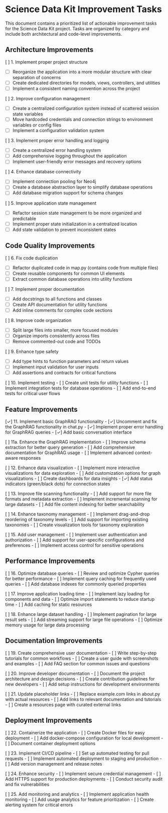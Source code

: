 # Science Data Kit Improvement Tasks

This document contains a prioritized list of actionable improvement tasks for the Science Data Kit project. Tasks are organized by category and include both architectural and code-level improvements.

## Architecture Improvements

[ ] 1. Implement proper project structure
   - [ ] Reorganize the application into a more modular structure with clear separation of concerns
   - [ ] Create dedicated directories for models, views, controllers, and utilities
   - [ ] Implement a consistent naming convention across the project

[ ] 2. Improve configuration management
   - [ ] Create a centralized configuration system instead of scattered session state variables
   - [ ] Move hardcoded credentials and connection strings to environment variables or config files
   - [ ] Implement a configuration validation system

[ ] 3. Implement proper error handling and logging
   - [ ] Create a centralized error handling system
   - [ ] Add comprehensive logging throughout the application
   - [ ] Implement user-friendly error messages and recovery options

[ ] 4. Enhance database connectivity
   - [ ] Implement connection pooling for Neo4j
   - [ ] Create a database abstraction layer to simplify database operations
   - [ ] Add database migration support for schema changes

[ ] 5. Improve application state management
   - [ ] Refactor session state management to be more organized and predictable
   - [ ] Implement proper state initialization in a centralized location
   - [ ] Add state validation to prevent inconsistent states

## Code Quality Improvements

[ ] 6. Fix code duplication
   - [ ] Refactor duplicated code in map.py (contains code from multiple files)
   - [ ] Create reusable components for common UI elements
   - [ ] Extract common database operations into utility functions

[ ] 7. Implement proper documentation
   - [ ] Add docstrings to all functions and classes
   - [ ] Create API documentation for utility functions
   - [ ] Add inline comments for complex code sections

[ ] 8. Improve code organization
   - [ ] Split large files into smaller, more focused modules
   - [ ] Organize imports consistently across files
   - [ ] Remove commented-out code and TODOs

[ ] 9. Enhance type safety
   - [ ] Add type hints to function parameters and return values
   - [ ] Implement input validation for user inputs
   - [ ] Add assertions and contracts for critical functions

[ ] 10. Implement testing
    - [ ] Create unit tests for utility functions
    - [ ] Implement integration tests for database operations
    - [ ] Add end-to-end tests for critical user flows

## Feature Improvements

[✓] 11. Implement basic GraphRAG functionality
    - [✓] Uncomment and fix the GraphRAG functionality in chat.py
    - [✓] Implement proper error handling for GraphRAG queries
    - [✓] Add basic conversation interface

[ ] 11a. Enhance the GraphRAG implementation
    - [ ] Improve schema extraction for better query generation
    - [ ] Add comprehensive documentation for GraphRAG usage
    - [ ] Implement advanced context-aware responses

[ ] 12. Enhance data visualization
    - [ ] Implement more interactive visualizations for data exploration
    - [ ] Add customization options for graph visualizations
    - [ ] Create dashboards for data insights
    - [✓] Add status indicators (green/black dots) for connection states

[ ] 13. Improve file scanning functionality
    - [ ] Add support for more file formats and metadata extraction
    - [ ] Implement incremental scanning for large datasets
    - [ ] Add file content indexing for better searchability

[ ] 14. Enhance taxonomy management
    - [ ] Implement drag-and-drop reordering of taxonomy levels
    - [ ] Add support for importing existing taxonomies
    - [ ] Create visualization tools for taxonomy exploration

[ ] 15. Add user management
    - [ ] Implement user authentication and authorization
    - [ ] Add support for user-specific configurations and preferences
    - [ ] Implement access control for sensitive operations

## Performance Improvements

[ ] 16. Optimize database queries
    - [ ] Review and optimize Cypher queries for better performance
    - [ ] Implement query caching for frequently used queries
    - [ ] Add database indexes for commonly queried properties

[ ] 17. Improve application loading time
    - [ ] Implement lazy loading for components and data
    - [ ] Optimize import statements to reduce startup time
    - [ ] Add caching for static resources

[ ] 18. Enhance large dataset handling
    - [ ] Implement pagination for large result sets
    - [ ] Add streaming support for large file operations
    - [ ] Optimize memory usage for large data processing

## Documentation Improvements

[ ] 19. Create comprehensive user documentation
    - [ ] Write step-by-step tutorials for common workflows
    - [ ] Create a user guide with screenshots and examples
    - [ ] Add FAQ section for common issues and questions

[ ] 20. Improve developer documentation
    - [ ] Document the project architecture and design decisions
    - [ ] Create contribution guidelines for new developers
    - [ ] Add setup instructions for development environments

[ ] 21. Update placeholder links
    - [ ] Replace example.com links in about.py with actual resources
    - [ ] Add links to relevant documentation and tutorials
    - [ ] Create a resources page with curated external links

## Deployment Improvements

[ ] 22. Containerize the application
    - [ ] Create Docker files for easy deployment
    - [ ] Add docker-compose configuration for local development
    - [ ] Document container deployment options

[ ] 23. Implement CI/CD pipeline
    - [ ] Set up automated testing for pull requests
    - [ ] Implement automated deployment to staging and production
    - [ ] Add version management and release notes

[ ] 24. Enhance security
    - [ ] Implement secure credential management
    - [ ] Add HTTPS support for production deployments
    - [ ] Conduct security audit and fix vulnerabilities

[ ] 25. Add monitoring and analytics
    - [ ] Implement application health monitoring
    - [ ] Add usage analytics for feature prioritization
    - [ ] Create alerting system for critical errors
